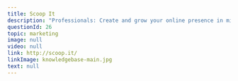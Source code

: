```yaml
---
title: Scoop It
description: "Professionals: Create and grow your online presence in minutes by publishing curated content."
questionId: 26
topic: marketing
image: null
video: null
link: http://scoop.it/
linkImage: knowledgebase-main.jpg
text: null
---
```

